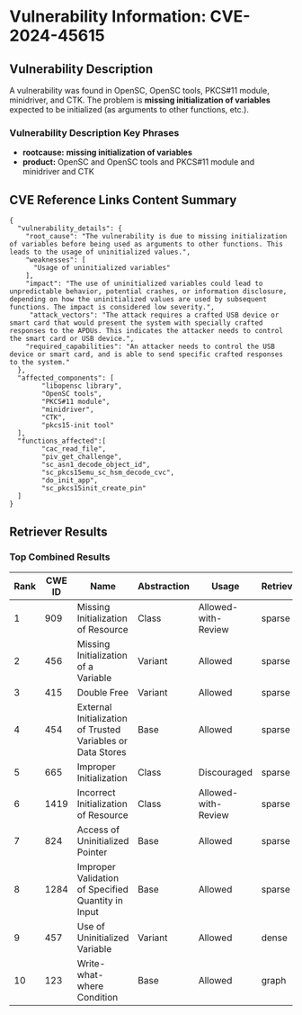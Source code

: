 # Vulnerability Information: CVE-2024-45615

## Vulnerability Description
A vulnerability was found in OpenSC, OpenSC tools, PKCS#11 module, minidriver, and CTK. The problem is **missing initialization of variables** expected to be initialized (as arguments to other functions, etc.).

### Vulnerability Description Key Phrases
- **rootcause:** **missing initialization of variables**
- **product:** OpenSC and OpenSC tools and PKCS#11 module and minidriver and CTK

## CVE Reference Links Content Summary
```
{
  "vulnerability_details": {
    "root_cause": "The vulnerability is due to missing initialization of variables before being used as arguments to other functions. This leads to the usage of uninitialized values.",
    "weaknesses": [
      "Usage of uninitialized variables"
    ],
    "impact": "The use of uninitialized variables could lead to unpredictable behavior, potential crashes, or information disclosure, depending on how the uninitialized values are used by subsequent functions. The impact is considered low severity.",
     "attack_vectors": "The attack requires a crafted USB device or smart card that would present the system with specially crafted responses to the APDUs. This indicates the attacker needs to control the smart card or USB device.",
    "required_capabilities": "An attacker needs to control the USB device or smart card, and is able to send specific crafted responses to the system."
  },
  "affected_components": [
        "libopensc library",
        "OpenSC tools",
        "PKCS#11 module",
        "minidriver",
        "CTK",
        "pkcs15-init tool"
  ],
  "functions_affected":[
        "cac_read_file",
        "piv_get_challenge",
        "sc_asn1_decode_object_id",
        "sc_pkcs15emu_sc_hsm_decode_cvc",
        "do_init_app",
        "sc_pkcs15init_create_pin"
  ]
}
```

## Retriever Results

### Top Combined Results

| Rank | CWE ID | Name | Abstraction | Usage  | Retrievers | Individual Scores |
|------|--------|------|-------------|-------|------------|-------------------|
| 1 | 909 | Missing Initialization of Resource | Class | Allowed-with-Review | sparse | 0.220 |
| 2 | 456 | Missing Initialization of a Variable | Variant | Allowed | sparse | 0.202 |
| 3 | 415 | Double Free | Variant | Allowed | sparse | 0.199 |
| 4 | 454 | External Initialization of Trusted Variables or Data Stores | Base | Allowed | sparse | 0.198 |
| 5 | 665 | Improper Initialization | Class | Discouraged | sparse | 0.194 |
| 6 | 1419 | Incorrect Initialization of Resource | Class | Allowed-with-Review | sparse | 0.190 |
| 7 | 824 | Access of Uninitialized Pointer | Base | Allowed | sparse | 0.188 |
| 8 | 1284 | Improper Validation of Specified Quantity in Input | Base | Allowed | sparse | 0.180 |
| 9 | 457 | Use of Uninitialized Variable | Variant | Allowed | dense | 0.572 |
| 10 | 123 | Write-what-where Condition | Base | Allowed | graph | 0.002 |

